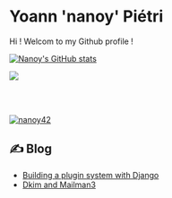 # Yoann 'nanoy' Piétri

Hi ! Welcom to my Github profile !

[![Nanoy's GitHub stats](https://github-readme-stats.vercel.app/api?username=nanoy42&show_icons=true&theme=dracula)](https://github.com/anuraghazra/github-readme-stats)

<img align="center" src="https://github-readme-stats.vercel.app/api/top-langs/?username=nanoy42&theme=dracula&show_icons=True" />

<br><br>

<p align="left"> <a href="https://github.com/ryo-ma/github-profile-trophy"><img src="https://github-profile-trophy.vercel.app/?username=nanoy42" alt="nanoy42" /></a> </p>

## ✍️ Blog
<!-- BLOG-POST-LIST:START -->
- [Building a plugin system with Django](https://nanoy.fr/post/plugin_django/)
- [Dkim and Mailman3](https://nanoy.fr/post/dkim-and-mailman3/)
<!-- BLOG-POST-LIST:END -->
